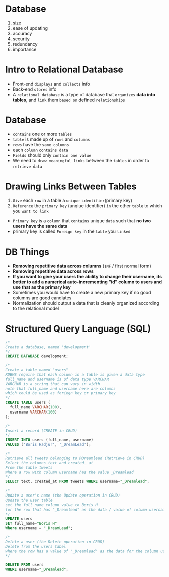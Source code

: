 # Database

1) size
2) ease of updating
3) accuracy
4) security
5) redundancy
6) importance

# Intro to Relational Database
* Front-end `displays` and `collects` info
* Back-end `stores` info
* A `relational database` is a type of database that `organizes` **data into tables**, and `link` them `based on` defined `relationships`

# Database
* `contains` one or more `tables`
* `table` is made up of `rows` and `columns`
* `rows` have the `same columns`
* each `column` `contains data`
* `Fields` should only `contain one value`
* We need to `draw meaningful links` between the `tables` in order to `retrieve data`

# Drawing Links Between Tables
  1) `Give` each `row` in a table a `unique identifier`(primary key)
  2) `Reference` the `primary key` (unqiue identifier) `in` the other `table` to which you `want to link`
* `Primary key` is a `column` that `contains` unique `data` such that **no two users have the same data**
* primary key is called `Foreign key` in the `table` you `linked` 

# DB Things
* **Removing repetitive data across columns** (`1NF` / first normal form)
* **Removing repetitive data across rows**
* **If you want to give your users the ability to change their username, its better to add a numerical auto-incrementing "id" column to users and use that as the primary key**
* Sometimes you would have to create a new primary key if no good columns are good candiates
* Normalization should output a data that is cleanly organized according to the relational model

# Structured Query Language (SQL)
``` SQL
/*
Create a database, named 'development'
*/
CREATE DATABASE development;

/*
Create a table named "users"
RDBMS require that each column in a table is given a data type
full_name and username is of data type VARCHAR
VARCHAR is a string that can vary in width
note that full_name and username here are columns
which could be used as foriegn key or primary key
*/
CREATE TABLE users (
  full_name VARCHAR(100),
  username VARCHAR(100)
);

/*
Insert a record (CREATE in CRUD)
*/
INSERT INTO users (full_name, username)
VALUES ('Boris Hadjur', '_DreamLead');

/*
Retrieve all tweets belonging to @Dreamlead (Retrieve in CRUD)
Select the columns text and created_ at 
From the table tweets
Where a row with column username has the value _Dreamlead
*/
SELECT text, created_at FROM tweets WHERE username="_Dreamlead";

/*
Update a user's name (the Update operation in CRUD)
Update the user table
set the full name column value to Boris H
for the row that has "_Dreamlead" as the data / value of column username
*/
UPDATE users
SET full_name="Boris H"
Where username = "_DreamLead";

/*
Delete a user (the Delete operation in CRUD)
Delete from the users tabel
where the row has a value of "_Dreamlead" as the data for the column username
*/

DELETE FROM users
WHERE username="_Dreamlead";

```